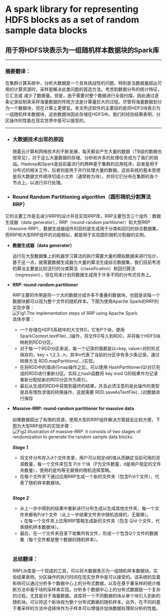 # A spark library for representing HDFS blocks as a set of random sample data blocks
## 用于将HDFS块表示为一组随机样本数据块的Spark库
*****
### 摘要翻译：
  在集群计算系统中，分析大数据是一个具有挑战性的问题，特别是当数据量超出可用的计算资源时。采样是解决此类问题的首选方法。考虑到数据分布的统计特征，它汇总或  减少了数据量。但是，由于需要对整个数据进行全面扫描，因此通过逐条记录绘制来采样海量数据的传统方法是计算量巨大的过程。尽管将海量数据划分为一个数据块，但在计算上更便宜。本文所述软件的主要目的是将HDFS块表示为一组随机样本数据块，这些数据块因此存储在HDFS中。我们的经验结果表明，分区操作的性能在现实世界中是可以接受的。
  
-----

- ### 大数据技术出现的原因
  随着云计算和网络技术的不断发展，每天都会产生大量的数据（TB级的数据也很常见），对于这么大量数据的存储、分析和许多的处理任务成为了我们的挑战。Hadoop和Spark是目前最流行的两种基于集群的应用程序，前者是用于分布式的相关工作，后者则是用于并行处理大量的数据。这些系统的基本思想是将大数据文件顺序切成小文件（通常称为块），并将它们分布在集群的各个节点上，以进行并行处理。
  
 - ### Round Random Partitioning algorithm（圆形随机分割算法RRP）
  它的主要工作是去减少RRP的设计并且实现RRP库，RRP主要包含三个组件：数据生成器（data generator），RRP（round-random partitioner）和大型RRP（massive-RRP），数据生成器组件的目的是生成用于分类和回归的综合数据集，而RRP和大型RRP组件的功能相似，都是用于实现圆形随机分割器的实例。
  - **数据生成器（data generator）**
  
    运行在大型数据集上的机器学习算法的执行需要大量的模拟数据来进行估计，基于这一点，就需要数据生成器为大量的算法生成综合数据集，我们目前考虑的算法主要是比较流行的分类算法（classification）和回归算法（regression），但在将来计划将数据生成用于许多不同的分布式任务上。
  - **RRP: round-random partitioner**
    
    RRP主要的作用是将一个大的数据分成许多不重叠的数据块，也就是说每一个数据块都可以视为整个文件的随机样本。下图为使用Apache Spark的RRP的实现步骤：<br>
    ![Fig1.The implementation steps of RRP using Apache Spark](https://ars.els-cdn.com/content/image/1-s2.0-S0167642319300942-gr001.jpg)<br>
    具体步骤：<br>
    * 一个存储在HDFS系统中的大文件D，它有P个块，使用SparkContext.textFile(...)操作，将文件D导入到RDD，并将每个HDFS块映射到RDD分区。
    * 对于每一个RDD分区来说，每一个记录的值都是以<key, value>对的形式保存的，key = 1,2,3...n，其中n代表了当前的分区中有多少条记录。通过转换方法 RDD.mapPartitions(...)实现。<br> 
    * 在将RDD中的值进行map操作之后，可以使用 HashPartitioner(Q)对已完成的RDD进行重新分区。实际上hash函数将 key mod Q的结果作为记录重新分配给新的RDD分区作为索引。<br>
    * 最后从生成的RDD中获取到最终的结果，并且必须注意的是此操作的类型是具有惰性求值的转换操作，这就需要 RDD.saveAsTextFile(...)对数据进行保存<br>
    
  - **Massive-RRP: round-random partitioner for massive data**  <br><br>
    如果数据超出了有限的资源，使用大型的RRP组件解决方案就会比较方便，下图为大型RRP组件的实现步骤：<br>
    ![Fig2.Illustration of massive-RRP: it consists of two stages of randomization to generate the random sample data blocks.](https://ars.els-cdn.com/content/image/1-s2.0-S0167642319300942-gr002.jpg) <br></br>
    ***Stage 1*** <br>
    * 将文件分布存入d个文件夹里，用户可以规定d的值从而确定当前可用的资源数量，每一个文件夹包含 P/d 个块（P为文件数量，d是用户规定的文件夹数量），使用的是均等无替换的随机选择策略。<br>
    * 在每个文件夹下通过应用RRP生成一个新的文件夹（包含P/d个文件），代表了随机样本数据块。<br><br>
    
    ***Stage 2***<br>
    
    * 从上一步中得到的结果中重新进行分布生成以生成其他文件夹，每一个文件夹都有P/d个文件（从上一步结果文件夹中随机选择的，无替换）。<br>+ 在每一个文件夹上应用RRP策略生成新的文件夹（包含 Q/d 个文件，代表随机样本数据块）。<br>
    * 最后，在一个文件夹目录下收集所有文件，形成一个包含Q个文件的数据集（每个文件都是整个数据的随机样本）。<br>
    <br>
    
    ### 总结翻译：
    RRPLib库是一个现成的工具，可以将大数据表示为一组随机样本数据块。实验结果表明，分区操作的执行时间在现实世界中是可以接受的。该系统的显着影响可以通过分析多个数据中心上的分布式数据，以及在基于重采样的统计推断方法中基于块的采样来实现。分析多个数据中心上的分布式数据是一个复杂的过程，尤其是对于海量数据。该库将一个不同数据的块从单个块引入到新的随机块。可以将这个新块视为整个分布式数据的随机样本。此外，在不同的基于重采样的方法中选择块作为子样本可以增强并加快数据处理和分析的性能。


     
    
    

